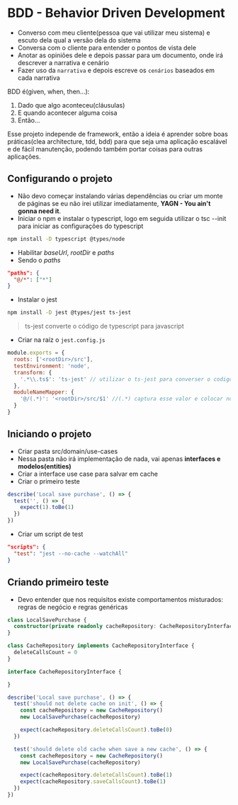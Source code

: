 # BDD - Behavior Driven Development

- Converso com meu cliente(pessoa que vai utilizar meu sistema) e escuto dela qual a versão dela do sistema
- Conversa com o cliente para entender o pontos de vista dele
- Anotar as opiniões dele e depois passar para um documento, onde irá descrever a narrativa e cenário
- Fazer uso da `narrativa` e depois escreve os `cenários` baseados em cada narrativa

BDD é(given, when, then...):
1. Dado que algo aconteceu(cláusulas)
2. E quando acontecer alguma coisa
3. Então...

Esse projeto independe de framework, então a ideia é aprender sobre boas práticas(clea architecture, tdd, bdd) para que seja uma aplicação escalável e de fácil manutenção, podendo também portar coisas para outras aplicações.

## Configurando o projeto
- Não devo começar instalando várias dependências ou criar um monte de páginas se eu não irei utilizar imediatamente, **YAGN - You ain't gonna need it**.
- Iniciar o npm e instalar o typescript, logo em seguida utilizar o tsc --init para iniciar as configurações do typescript
```bash
npm install -D typescript @types/node
```
- Habilitar *baseUrl*, *rootDir* e *paths*
- Sendo o *paths*
```json
"paths": {
  "@/*": ["*"]
}
```
- Instalar o jest
```bash
npm install -D jest @types/jest ts-jest
```
> ts-jest converte o código de typescript para javascript
- Criar na raíz o `jest.config.js`
```js
module.exports = {
  roots: ['<rootDir>/src'],
  testEnvironment: 'node',
  transform: {
    '.*\\.ts$': 'ts-jest' // utilizar o ts-jest para converser o codigo typescript
  },
  moduleNameMapper: {
    '@/(.*)': '<rootDir>/src/$1' //(.*) captura esse valor e colocar no $1
  }
}
```

## Iniciando o projeto
- Criar pasta src/domain/use-cases
- Nessa pasta não irá implementação de nada, vai apenas **interfaces e modelos(entities)**
- Criar a interface use case para salvar em cache
- Criar o primeiro teste
```typescript
describe('Local save purchase', () => {
  test('', () => {
    expect(1).toBe(1)
  })
})
```
- Criar um script de test
```json
"scripts": {
  "test": "jest --no-cache --watchAll"
}
```

## Criando primeiro teste
- Devo entender que nos requisitos existe comportamentos misturados: regras de negócio e regras genéricas

```typescript
class LocalSavePurchase {
  constructor(private readonly cacheRepository: CacheRepositoryInterface){}
}

class CacheRepository implements CacheRepositoryInterface {
  deleteCallsCount = 0
}

interface CacheRepositoryInterface {

}

describe('Local save purchase', () => {
  test('should not delete cache on init', () => {
    const cacheRepository = new CacheRepository()
    new LocalSavePurchase(cacheRepository)

    expect(cacheRepository.deleteCallsCount).toBe(0)
  })

  test('should delete old cache when save a new cache', () => {
    const cacheRepository = new CacheRepository()
    new LocalSavePurchase(cacheRepository)

    expect(cacheRepository.deleteCallsCount).toBe(1)
    expect(cacheRepository.saveCallsCount).toBe(1)
  })
})

```
